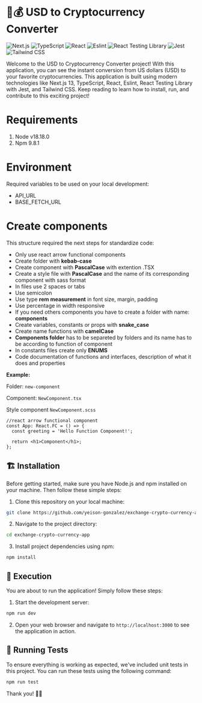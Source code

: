 # 🚀💰 USD to Cryptocurrency Converter
![Next.js](https://img.shields.io/badge/-Next.js-20232A?logo=next.js&style=for-the-badge) ![TypeScript](https://img.shields.io/badge/-TypeScript-007ACC?logo=typescript&style=for-the-badge&color=white) ![React](https://img.shields.io/badge/-React-61DAFB?logo=react&style=for-the-badge&color=white) ![Eslint](https://img.shields.io/badge/-Eslint-4B32C3?logo=eslint&style=for-the-badge) ![React Testing Library](https://img.shields.io/badge/-React%20Testing%20Library-E33332?logo=javascript&style=for-the-badge) ![Jest](https://img.shields.io/badge/-Jest-C21325?logo=jest&style=for-the-badge) ![Tailwind CSS](https://img.shields.io/badge/-Tailwind%20CSS-38B2AC?logo=tailwind-css&style=for-the-badge&color=white)

Welcome to the USD to Cryptocurrency Converter project! With this application, you can see the instant conversion from US dollars (USD) to your favorite cryptocurrencies. This application is built using modern technologies like Next.js 13, TypeScript, React, Eslint, React Testing Library with Jest, and Tailwind CSS. Keep reading to learn how to install, run, and contribute to this exciting project!

# Requirements

1. Node v18.18.0
2. Npm 9.8.1

# Environment

Required variables to be used on your local development:

- API_URL
- BASE_FETCH_URL

# Create components

This structure required the next steps for standardize code:

- Only use react arrow functional components
- Create folder with **kebab-case**
- Create component with **PascalCase** with extention .TSX
- Create a style file with **PascalCase** and the name of its corresponding component with sass format
- In files use 2 spaces or tabs
- Use semicolon
- Use type **rem measurement** in font size, margin, padding
- Use percentage in width responsive
- If you need others components you have to create a folder with name: **components**
- Create variables, constants or props with **snake_case**
- Create name functions with **camelCase**
- **Components folder** has to be separeted by folders and its name has to be according to function of component
- In constants files create only **ENUMS**
- Code documentation of functions and interfaces, description of what it does and properties

**Example:**

Folder: ``new-component``

Component: ``NewComponent.tsx``

Style component ``NewComponent.scss``

```tsx
//react arrow functional component
const App: React.FC = () => {
  const greeting = 'Hello Function Component!';

  return <h1>Component</h1>;
};
```

## 🏗️ Installation

Before getting started, make sure you have Node.js and npm installed on your machine. Then follow these simple steps:

1. Clone this repository on your local machine:

```bash
git clone https://github.com/yeison-gonzalez/exchange-crypto-currency-app.git
```

2. Navigate to the project directory:

```bash
cd exchange-crypto-currency-app

```

3. Install project dependencies using npm:

```bash
npm install
```

## 🚀 Execution

You are about to run the application! Simply follow these steps:

1. Start the development server:

```bash
npm run dev
```

2. Open your web browser and navigate to `http://localhost:3000` to see the application in action.

## 🧪 Running Tests

To ensure everything is working as expected, we've included unit tests in this project. You can run these tests using the following command:

```bash
npm run test
```

Thank you! 💪✨
